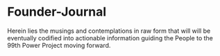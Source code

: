 # Founder-Journal
Herein lies the musings and contemplations in raw form that will will be eventually codified into actionable information guiding the People to the 99th Power Project moving forward.
